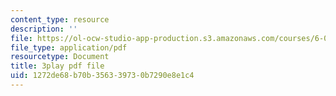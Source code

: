```yaml
---
content_type: resource
description: ''
file: https://ol-ocw-studio-app-production.s3.amazonaws.com/courses/6-006-introduction-to-algorithms-spring-2020/1272de68b70b356339730b7290e8e1c4_KLBCUx1is2c.pdf
file_type: application/pdf
resourcetype: Document
title: 3play pdf file
uid: 1272de68-b70b-3563-3973-0b7290e8e1c4
---
```

